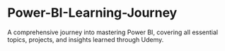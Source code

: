 # Power-BI-Learning-Journey
A comprehensive journey into mastering Power BI, covering all essential topics, projects, and insights learned through Udemy.
